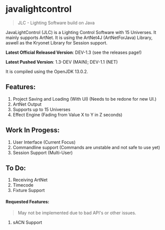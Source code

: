 # javalightcontrol

>JLC - Lighting Software build on Java

JavaLightControl (JLC) is a Lighting Control Software with 15 Universes. It mainly supports ArtNet. 
It is using the ArtNet4J (ArtNetForJava) Library, aswell as the Kryonet Library for Session support.

**Latest Official Released Version**: DEV-1.3 (see the releases page!)

**Latest Pushed Version**: 1.3-DEV (MAIN); DEV-1.1 (NET)

It is compiled using the OpenJDK 13.0.2. 

## Features:

1. Project Saving and Loading (With UI) (Needs to be redone for new UI.)
2. ArtNet Output
3. Supports up to 15 Universes
4. Effect Engine (Fading from Value X to Y in Z seconds)

## Work In Progess:

1. User Interface (Current Focus)
2. Commandline support (Commands are unstable and not safe to use yet)
3. Session Support (Multi-User)

## To Do:

1. Receiving ArtNet
2. Timecode
3. Fixture Support

#### Requested Features:
> May not be implemented due to bad API's or other issues.
1. sACN Support